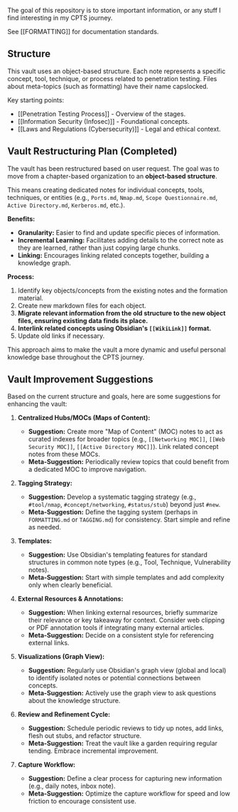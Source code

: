 The goal of this repository is to store important information, or any stuff I find interesting in my CPTS journey.

See [[FORMATTING]] for documentation standards.

## Structure

This vault uses an object-based structure. Each note represents a specific concept, tool, technique, or process related to penetration testing.
Files about meta-topics (such as formatting) have their name capslocked.

Key starting points:

- [[Penetration Testing Process]] - Overview of the stages.
- [[Information Security (Infosec)]] - Foundational concepts.
- [[Laws and Regulations (Cybersecurity)]] - Legal and ethical context.

## Vault Restructuring Plan (Completed)

The vault has been restructured based on user request. The goal was to move from a chapter-based organization to an **object-based structure**.

This means creating dedicated notes for individual concepts, tools, techniques, or entities (e.g., `Ports.md`, `Nmap.md`, `Scope Questionnaire.md`, `Active Directory.md`, `Kerberos.md`, etc.).

**Benefits:**

*   **Granularity:** Easier to find and update specific pieces of information.
*   **Incremental Learning:** Facilitates adding details to the correct note as they are learned, rather than just copying large chunks.
*   **Linking:** Encourages linking related concepts together, building a knowledge graph.

**Process:**

1.  Identify key objects/concepts from the existing notes and the formation material.
2.  Create new markdown files for each object.
3.  **Migrate relevant information from the old structure to the new object files, ensuring existing data finds its place.**
4.  **Interlink related concepts using Obsidian's `[[WikiLink]]` format.**
5.  Update old links if necessary.

This approach aims to make the vault a more dynamic and useful personal knowledge base throughout the CPTS journey.

## Vault Improvement Suggestions

Based on the current structure and goals, here are some suggestions for enhancing the vault:

1.  **Centralized Hubs/MOCs (Maps of Content):**
    *   **Suggestion:** Create more "Map of Content" (MOC) notes to act as curated indexes for broader topics (e.g., `[[Networking MOC]]`, `[[Web Security MOC]]`, `[[Active Directory MOC]]`). Link related concept notes from these MOCs.
    *   **Meta-Suggestion:** Periodically review topics that could benefit from a dedicated MOC to improve navigation.

2.  **Tagging Strategy:**
    *   **Suggestion:** Develop a systematic tagging strategy (e.g., `#tool/nmap`, `#concept/networking`, `#status/stub`) beyond just `#new`.
    *   **Meta-Suggestion:** Define the tagging system (perhaps in `FORMATTING.md` or `TAGGING.md`) for consistency. Start simple and refine as needed.

3.  **Templates:**
    *   **Suggestion:** Use Obsidian's templating features for standard structures in common note types (e.g., Tool, Technique, Vulnerability notes).
    *   **Meta-Suggestion:** Start with simple templates and add complexity only when clearly beneficial.

4.  **External Resources & Annotations:**
    *   **Suggestion:** When linking external resources, briefly summarize their relevance or key takeaway for context. Consider web clipping or PDF annotation tools if integrating many external articles.
    *   **Meta-Suggestion:** Decide on a consistent style for referencing external links.

5.  **Visualizations (Graph View):**
    *   **Suggestion:** Regularly use Obsidian's graph view (global and local) to identify isolated notes or potential connections between concepts.
    *   **Meta-Suggestion:** Actively use the graph view to ask questions about the knowledge structure.

6.  **Review and Refinement Cycle:**
    *   **Suggestion:** Schedule periodic reviews to tidy up notes, add links, flesh out stubs, and refactor structure.
    *   **Meta-Suggestion:** Treat the vault like a garden requiring regular tending. Embrace incremental improvement.

7.  **Capture Workflow:**
    *   **Suggestion:** Define a clear process for capturing new information (e.g., daily notes, inbox note).
    *   **Meta-Suggestion:** Optimize the capture workflow for speed and low friction to encourage consistent use.